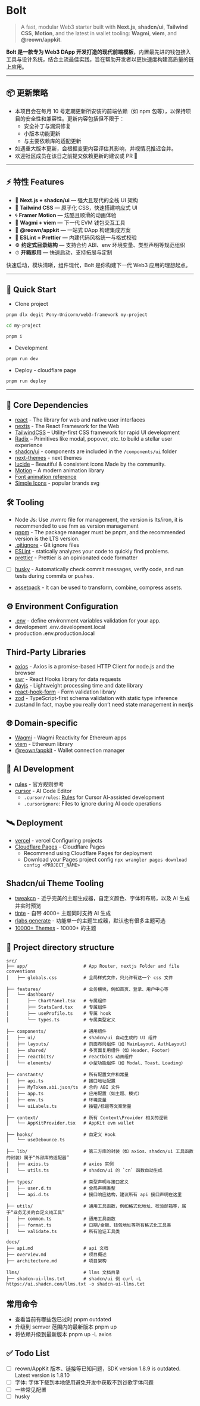 # Bolt

> A fast, modular Web3 starter built with **Next.js**, **shadcn/ui**, **Tailwind CSS**, **Motion**, and the latest in wallet tooling: **Wagmi**, **viem**, and **@reown/appkit**.

**Bolt 是一款专为 Web3 DApp 开发打造的现代前端模板**，内置最先进的钱包接入工具与设计系统，结合主流最佳实践，旨在帮助开发者以更快速度构建高质量的链上应用。

---

## 📦 更新策略

- 本项目会在每月 10 号定期更新所安装的前端依赖（如 npm 包等），以保持项目的安全性和兼容性。更新内容包括但不限于：
  - 安全补丁与漏洞修复
  - 小版本功能更新
  - 与主要依赖库的适配更新
- 如遇重大版本更新，会根据变更内容评估其影响，并视情况推迟合并。
- 欢迎社区成员在该日之前提交依赖更新的建议或 PR 🙌

---

## ⚡️ 特性 Features

- 🧱 **Next.js + shadcn/ui** — 强大且现代的全栈 UI 架构
- 🎨 **Tailwind CSS** — 原子化 CSS，快速搭建响应式 UI
- 🌀 **Framer Motion** — 炫酷且顺滑的动画体验
- 🔐 **Wagmi + viem** — 下一代 EVM 钱包交互工具
- 🚀 **@reown/appkit** — 一站式 DApp 构建集成方案
- 🧹 **ESLint + Prettier** — 内建代码风格统一与格式校验
- ⚙️ **约定式目录结构** — 支持合约 ABI、env 环境变量、类型声明等规范组织
- ⏱ **开箱即用** — 快速启动，支持拓展与定制

快速启动，模块清晰，组件现代，Bolt 是你构建下一代 Web3 应用的理想起点。

---

## 🚀 Quick Start

- Clone project

```bash
pnpm dlx degit Pony-Unicorn/web3-framework my-project

cd my-project

pnpm i
```

- Development

```bash
pnpm run dev
```

- Deploy - cloudflare page

```bash
pnpm run deploy
```

---

## 🧱 Core Dependencies

- [react](https://react.dev/) - The library for web and native user interfaces
- [nextjs](https://nextjs.org/) - The React Framework for the Web
- [TailwindCSS](https://tailwindcss.com) – Utility-first CSS framework for rapid UI development
- [Radix](https://www.radix-ui.com/) – Primitives like modal, popover, etc. to build a stellar user experience
- [shadcn/ui](https://ui.shadcn.com) - components are included in the `/components/ui` folder
- [next-themes](https://github.com/pacocoursey/next-themes) - next themes
- [lucide](https://lucide.dev/) – Beautiful & consistent icons Made by the community.
- [Motion](https://www.framer.com/motion/) – A modern animation library
- [Font animation reference](https://variantvault.chrisabdo.dev/text-variants)
- [Simple Icons](https://simpleicons.org/) - popular brands svg

## 🛠️ Tooling

- Node Js: Use .nvmrc file for management, the version is lts/iron, it is recommended to use fnm as version management
- [pnpm](https://pnpm.io/) - The package manager must be pnpm, and the recommended version is the LTS version.
- [.gitignore](https://git-scm.com/docs/gitignore/zh_HANS-CN) - Git ignore files
- [ESLint](https://eslint.org/) - statically analyzes your code to quickly find problems.
- [prettier](https://prettier.io/) - Prettier is an opinionated code formatter
- [ ] [husky](https://typicode.github.io/husky/zh/get-started.html) - Automatically check commit messages, verify code, and run tests during commits or pushes.
- [assetpack](https://pixijs.io/assetpack/docs/guide/getting-started/installation/) - It can be used to transform, combine, compress assets.

## ⚙️ Environment Configuration

- [.env](https://env.t3.gg/docs/core) - define environment variables validation for your app.
- development .env.development.local
- production .env.production.local

## Third-Party Libraries

- [axios](https://www.axios-http.cn/docs/intro) - Axios is a promise-based HTTP Client for node.js and the browser
- [swr](https://swr.vercel.app/zh-CN) - React Hooks library for data requests
- [dayjs](https://day.js.org/zh-CN/) - Lightweight processing time and date library
- [react-hook-form](https://react-hook-form.com/) - Form validation library
- [zod](https://zod.dev/) - TypeScript-first schema validation with static type inference
- zustand In fact, maybe you really don’t need state management in nextjs

## 🌐 Domain-specific

- [Wagmi](https://wagmi.sh/) - Wagmi Reactivity for Ethereum apps
- [viem](https://viem.sh/) - Ethereum library
- [@reown/appkit](https://docs.reown.com/appkit/next/core/installation) - Wallet connection manager

## 🤖 AI Development

- [rules](https://cursor.directory/rules) - 官方规则参考
- [cursor](https://www.cursor.com/cn) - AI Code Editor
  - `.cursor/rules`: [Rules](https://docs.cursor.com/context/rules#domain-specific-guidance) for Cursor AI-assisted development
  - `.cursorignore`: Files to ignore during AI code operations

## 🛰️ Deployment

- [vercel](https://vercel.com/docs/project-configuration) - vercel Configuring projects
- [Cloudflare Pages](https://developers.cloudflare.com/pages/) - Cloudflare Pages
  - Recommend using Cloudflare Pages for deployment
  - Download your Pages project config `npx wrangler pages download config <PROJECT_NAME>`

## Shadcn/ui Theme Tooling

- [tweakcn](https://tweakcn.com/) - 近乎完美的主题生成器，自定义颜色、字体和布局，以及 AI 生成并实时预览
- [tinte](https://www.tinte.dev/shadcn) - 自带 4000+ 主题同时支持 AI 生成
- [rlabs generate](https://shadcn.rlabs.art/generate) - 功能单一的主题生成器，默认也有很多主题可选
- [10000+ Themes](https://ui.jln.dev/) - 10000+ 的主题

## 📁 Project directory structure

```text
src/
├── app/                     # App Router, nextjs Folder and file conventions
│   ├── globals.css          # 全局样式文件，只允许有这一个 css 文件

├── features/                # 业务模块，例如首页、登录、用户中心等
│   └── dashboard/
│       ├── ChartPanel.tsx   # 专属组件
│       ├── StatsCard.tsx    # 专属组件
│       ├── useProfile.ts    # 专属 hook
│       └── types.ts         # 专属类型定义

├── components/              # 通用组件
│   ├── ui/                  # shadcn/ui 自动生成的 UI 组件
│   ├── layouts/             # 页面布局组件（如 MainLayout、AuthLayout）
│   ├── shared/              # 多页面复用组件（如 Header、Footer）
│   ├── reactbits/           # reactbits 动画组件
│   └── elements/            # 小型功能组件（如 Modal、Toast、Loading）

├── constants/               # 所有配置文件和常量
│   ├── api.ts               # 接口地址配置
│   ├── MyToken.abi.json/ts  # 合约 ABI 文件
│   ├── app.ts               # 应用配置（如主题、模式）
│   ├── env.ts               # 环境变量
│   └── uiLabels.ts          # 按钮/标题等文案常量

├── context/                 # 所有 Context\Provider 相关的逻辑
│   └── AppKitProvider.tsx   # AppKit evm wallet

├── hooks/                   # 自定义 Hook
│   └── useDebounce.ts

├── lib/                     # 第三方库的封装（如 axios、shadcn/ui 工具函数的封装）属于“外部库的适配器”
│   ├── axios.ts             # axios 实例
│   └── utils.ts             # shadcn/ui 的 `cn` 函数自动生成

├── types/                   # 类型声明与接口定义
│   ├── user.d.ts            # 全局声明类型
│   └── api.d.ts             # 接口响应结构，建议所有 api 接口声明在这里

├── utils/                   # 通用工具函数，例如格式化地址、校验邮箱等，属于“业务无关的自定义纯工具”
│   ├── common.ts            # 通用工具函数
│   ├── format.ts            # 日期/金额、钱包地址等所有格式化工具类
│   └── validate.ts          # 所有验证工具类

docs/
├── api.md                   # api 文档
├── overview.md              # 项目概述
├── architecture.md          # 项目架构

llms/                        # llms 文档目录
├── shadcn-ui-llms.txt       # shadcn/ui 例 curl -L https://ui.shadcn.com/llms.txt -o shadcn-ui-llms.txt

```

## 常用命令

- 查看当前有哪些包已过时 pnpm outdated
- 升级到 semver 范围内的最新版本 pnpm up
- 将依赖升级到最新版本 pnpm up -L axios

## ✅ Todo List

- [ ] reown/AppKit 版本、链接等已知问题，SDK version 1.8.9 is outdated. Latest version is 1.8.10
- [ ] 字体: 字体下载到本地使用避免开发中获取不到谷歌字体问题
- [ ] 一些常见配置
- [ ] husky
